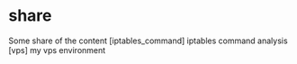 # share
Some share of the content
[iptables_command]
iptables command analysis
[vps]
my vps environment
